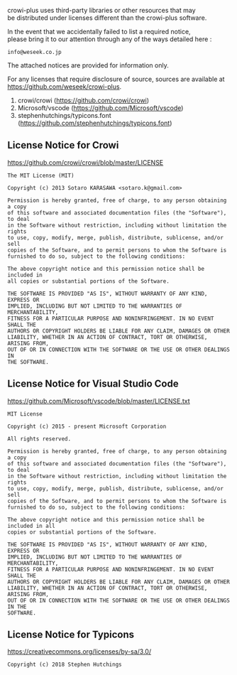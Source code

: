 crowi-plus uses third-party libraries or other resources that may  
be distributed under licenses different than the crowi-plus software.

In the event that we accidentally failed to list a required notice,  
please bring it to our attention through any of the ways detailed here :

    info@weseek.co.jp

The attached notices are provided for information only.

For any licenses that require disclosure of source, sources are available at  
https://github.com/weseek/crowi-plus.


1. crowi/crowi (https://github.com/crowi/crowi)
2. Microsoft/vscode (https://github.com/Microsoft/vscode)
3. stephenhutchings/typicons.font (https://github.com/stephenhutchings/typicons.font)


License Notice for Crowi
-------------------------

https://github.com/crowi/crowi/blob/master/LICENSE

```
The MIT License (MIT)

Copyright (c) 2013 Sotaro KARASAWA <sotaro.k@gmail.com>

Permission is hereby granted, free of charge, to any person obtaining a copy
of this software and associated documentation files (the "Software"), to deal
in the Software without restriction, including without limitation the rights
to use, copy, modify, merge, publish, distribute, sublicense, and/or sell
copies of the Software, and to permit persons to whom the Software is
furnished to do so, subject to the following conditions:

The above copyright notice and this permission notice shall be included in
all copies or substantial portions of the Software.

THE SOFTWARE IS PROVIDED "AS IS", WITHOUT WARRANTY OF ANY KIND, EXPRESS OR
IMPLIED, INCLUDING BUT NOT LIMITED TO THE WARRANTIES OF MERCHANTABILITY,
FITNESS FOR A PARTICULAR PURPOSE AND NONINFRINGEMENT. IN NO EVENT SHALL THE
AUTHORS OR COPYRIGHT HOLDERS BE LIABLE FOR ANY CLAIM, DAMAGES OR OTHER
LIABILITY, WHETHER IN AN ACTION OF CONTRACT, TORT OR OTHERWISE, ARISING FROM,
OUT OF OR IN CONNECTION WITH THE SOFTWARE OR THE USE OR OTHER DEALINGS IN
THE SOFTWARE.
```


License Notice for Visual Studio Code
-------------------------------------

https://github.com/Microsoft/vscode/blob/master/LICENSE.txt

```
MIT License

Copyright (c) 2015 - present Microsoft Corporation

All rights reserved.

Permission is hereby granted, free of charge, to any person obtaining a copy
of this software and associated documentation files (the "Software"), to deal
in the Software without restriction, including without limitation the rights
to use, copy, modify, merge, publish, distribute, sublicense, and/or sell
copies of the Software, and to permit persons to whom the Software is
furnished to do so, subject to the following conditions:

The above copyright notice and this permission notice shall be included in all
copies or substantial portions of the Software.

THE SOFTWARE IS PROVIDED "AS IS", WITHOUT WARRANTY OF ANY KIND, EXPRESS OR
IMPLIED, INCLUDING BUT NOT LIMITED TO THE WARRANTIES OF MERCHANTABILITY,
FITNESS FOR A PARTICULAR PURPOSE AND NONINFRINGEMENT. IN NO EVENT SHALL THE
AUTHORS OR COPYRIGHT HOLDERS BE LIABLE FOR ANY CLAIM, DAMAGES OR OTHER
LIABILITY, WHETHER IN AN ACTION OF CONTRACT, TORT OR OTHERWISE, ARISING FROM,
OUT OF OR IN CONNECTION WITH THE SOFTWARE OR THE USE OR OTHER DEALINGS IN THE
SOFTWARE.

```


License Notice for Typicons
------------------------

https://creativecommons.org/licenses/by-sa/3.0/

```
Copyright (c) 2018 Stephen Hutchings
```